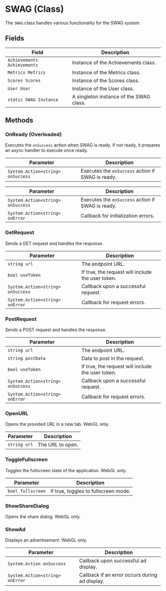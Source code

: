 # SWAG (Class)

The `SWAG` class handles various functionality for the SWAG system.

## Fields

| Field                  | Description                                            |
|------------------------|--------------------------------------------------------|
| `Achievements Achievements` | Instance of the Achievements class.            |
| `Metrics Metrics`      | Instance of the Metrics class.                        |
| `Scores Scores`        | Instance of the Scores class.                          |
| `User User`            | Instance of the User class.                            |
| `static SWAG Instance` | A singleton instance of the SWAG class. 

## Methods

### OnReady (Overloaded)

Executes the `onSuccess` action when SWAG is ready. If not ready, it prepares an async handler to execute once ready.

| Parameter              | Description                                         |
|------------------------|-----------------------------------------------------|
| `System.Action<string> onSuccess` | Executes the `onSuccess` action if SWAG is ready.       |

| Parameter              | Description                                         |
|------------------------|-----------------------------------------------------|
| `System.Action<string> onSuccess` | Executes the `onSuccess` action if SWAG is ready.       |
| `System.Action<string> onError` | Callback for initialization errors. |

### GetRequest

Sends a GET request and handles the response.

| Parameter              | Description                                         |
|------------------------|-----------------------------------------------------|
| `string url`           | The endpoint URL.                                  |
| `bool useToken`        | If true, the request will include the user token.       |
| `System.Action<string> onSuccess` | Callback upon a successful request.       |
| `System.Action<string> onError` | Callback for request errors.             |

### PostRequest

Sends a POST request and handles the response.

| Parameter              | Description                                         |
|------------------------|-----------------------------------------------------|
| `string url`           | The endpoint URL.                                  |
| `string postData`      | Data to post in the request.                       |
| `bool useToken`        | If true, the request will include the user token.       |
| `System.Action<string> onSuccess` | Callback upon a successful request.       |
| `System.Action<string> onError` | Callback for request errors.             |

### OpenURL

Opens the provided URL in a new tab. WebGL only.

| Parameter              | Description                                         |
|------------------------|-----------------------------------------------------|
| `string url`           | The URL to open.                                   |

### ToggleFullscreen

Toggles the fullscreen state of the application. WebGL only.

| Parameter              | Description                                         |
|------------------------|-----------------------------------------------------|
| `bool fullscreen`      | If true, toggles to fullscreen mode.               |

### ShowShareDialog

Opens the share dialog. WebGL only.

### ShowAd

Displays an advertisement. WebGL only.

| Parameter              | Description                                         |
|------------------------|-----------------------------------------------------|
| `System.Action onSuccess` | Callback upon successful ad display.        |
| `System.Action<string> onError` | Callback if an error occurs during ad display. |

